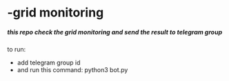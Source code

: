# -grid monitoring
##### this repo check the grid monitoring and send the result to telegram group
to run: 
  - add telegram group id 
  - and run this command: python3 bot.py

